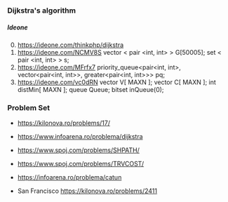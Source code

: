 ### Dijkstra's algorithm

##### Ideone
0. https://ideone.com/thinkphp/dijkstra
1. https://ideone.com/NCMV8S vector < pair <int, int> > G[50005]; set < pair <int, int> > s;
2. https://ideone.com/MFrfx7  priority_queue<pair<int, int>, vector<pair<int, int>>, greater<pair<int, int>>> pq; 
3. https://ideone.com/vc0dRN vector<int> V[ MAXN ]; vector<int> C[ MAXN ]; int distMin[ MAXN ]; queue<int> Queue; bitset<MAXN> inQueue(0);

### Problem Set
 - https://kilonova.ro/problems/17/

 - https://www.infoarena.ro/problema/dijkstra

 - https://www.spoj.com/problems/SHPATH/

 - https://www.spoj.com/problems/TRVCOST/

 - https://infoarena.ro/problema/catun

 - San Francisco https://kilonova.ro/problems/2411
